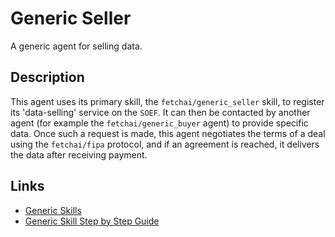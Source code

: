 # Generic Seller

A generic agent for selling data.

## Description

This agent uses its primary skill, the `fetchai/generic_seller` skill, to register its 'data-selling' service on the `SOEF`. It can then be contacted by another agent (for example the `fetchai/generic_buyer` agent) to provide specific data. Once such a request is made, this agent negotiates the terms of a deal using the `fetchai/fipa` protocol, and if an agreement is reached, it delivers the data after receiving payment.

## Links

* <a href="https://docs.fetch.ai/aea/generic-skills/" target="_blank">Generic Skills</a>
* <a href="https://docs.fetch.ai/aea/generic-skills-step-by-step/" target="_blank">Generic Skill Step by Step Guide</a>
